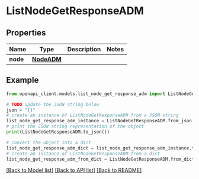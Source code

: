 # ListNodeGetResponseADM


## Properties

Name | Type | Description | Notes
------------ | ------------- | ------------- | -------------
**node** | [**NodeADM**](NodeADM.md) |  | 

## Example

```python
from openapi_client.models.list_node_get_response_adm import ListNodeGetResponseADM

# TODO update the JSON string below
json = "{}"
# create an instance of ListNodeGetResponseADM from a JSON string
list_node_get_response_adm_instance = ListNodeGetResponseADM.from_json(json)
# print the JSON string representation of the object
print(ListNodeGetResponseADM.to_json())

# convert the object into a dict
list_node_get_response_adm_dict = list_node_get_response_adm_instance.to_dict()
# create an instance of ListNodeGetResponseADM from a dict
list_node_get_response_adm_from_dict = ListNodeGetResponseADM.from_dict(list_node_get_response_adm_dict)
```
[[Back to Model list]](../README.md#documentation-for-models) [[Back to API list]](../README.md#documentation-for-api-endpoints) [[Back to README]](../README.md)


